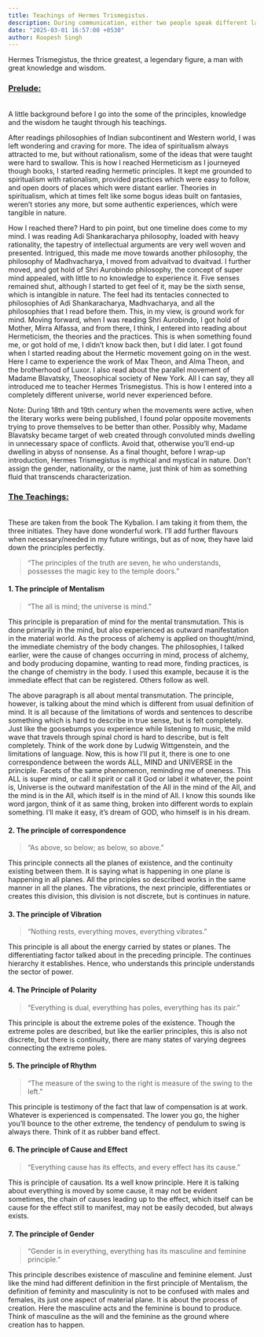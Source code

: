 ```yaml
---
title: Teachings of Hermes Trismegistus.
description: During communication, either two people speak different languages and meanings are lost in translation, or two people communicate in the same language but meaning differs. Let me rephrase the question, “Is it possible to transfer true fragrance of thoughts from one individual to another?”
date: "2025-03-01 16:57:00 +0530"
author: Roopesh Singh
---
```

Hermes Trismegistus, the thrice greatest, a legendary figure, a man with great knowledge and wisdom.

<h3><u>Prelude:</u></h3>
<br>
A little background before I go into the some of the principles, knowledge and the wisdom he taught through his teachings.

After readings philosophies of Indian subcontinent and Western world, I was left wondering and craving for more. The idea of spiritualism always attracted to me, but without rationalism, some of the ideas that were taught were hard to swallow. This is how I reached Hermeticism as I journeyed though books, I started reading hermetic principles. It kept me grounded to spiritualism with rationalism, provided practices which were easy to follow, and open doors of places which were distant earlier. Theories in spiritualism, which at times felt like some bogus ideas built on fantasies, weren’t stories any more, but some authentic experiences, which were tangible in nature. 

How I reached there? Hard to pin point, but one timeline does come to my mind. I was reading Adi Shankaracharya philosophy, loaded with heavy rationality, the tapestry of intellectual arguments are very well woven and presented. Intrigued, this made me move towards another philosophy, the philosophy of Madhvacharya, I moved from advaitvad to dvaitvad. I further moved, and got hold of Shri Aurobindo philosophy, the concept of super mind appealed, with little to no knowledge to experience it. Five senses remained shut, although I started to get feel of it, may be the sixth sense, which is intangible in nature. The feel had its tentacles connected to philosophies of Adi Shankaracharya, Madhvacharya, and all the philosophies that I read before them. This, in my view, is ground work for mind. Moving forward, when I was reading Shri Aurobindo, I got hold of Mother, Mirra Alfassa, and from there, I think, I entered into reading about Hermeticism, the theories and the practices. This is when something found me, or got hold of me, I didn’t know back then, but I did later. I got found when I started reading about the Hermetic movement going on in the west. Here I came to experience the work of Max Theon, and Alma Theon, and the brotherhood of Luxor. I also read about the parallel movement of Madame Blavatsky, Theosophical society of New York. All I can say, they all introduced me to teacher Hermes Trismegistus. This is how I entered into a completely different universe, world never experienced before.

Note: During 18th and 19th century when the movements were active, when the literary works were being published, I found polar opposite movements trying to prove themselves to be better than other. Possibly why, Madame Blavatsky became target of web created through convoluted minds dwelling in unnecessary space of conflicts. Avoid that, otherwise you’ll end-up dwelling in abyss of nonsense. As a final thought, before I wrap-up introduction, Hermes Trismegistus is mythical and mystical in nature. Don’t assign the gender, nationality, or the name, just think of him as something fluid that transcends characterization. 

<h3><u>The Teachings:</u></h3>
<br>
These are taken from the book The Kybalion. I am taking it from them, the three initiates. They have done wonderful work. I’ll add further flavours when necessary/needed in my future writings, but as of now, they have laid down the principles perfectly.

<blockquote id="bq">“The principles of the truth are seven, he who understands, possesses the magic key to the temple doors.”</blockquote>

<h4>1. The principle of Mentalism</h4>

<blockquote id="bq">“The all is mind; the universe is mind.”</blockquote>

This principle is preparation of mind for the mental transmutation. This is done primarily in the mind, but also experienced as outward manifestation in the material world. As the process of alchemy is applied on thought/mind, the immediate chemistry of the body changes. The philosophies, I talked earlier, were the cause of changes occurring in mind, process of alchemy, and body producing dopamine, wanting to read more, finding practices, is the change of chemistry in the body. I used this example, because it is the immediate effect that can be registered. Others follow as well.

The above paragraph is all about mental transmutation. The principle, however, is talking about the mind which is different from usual definition of mind. It is all because of the limitations of words and sentences to describe something which is hard to describe in true sense, but is felt completely. Just like the goosebumps you experience while listening to music, the mild wave that travels through spinal chord is hard to describe, but is felt completely. Think of the work done by Ludwig Wittgenstein, and the limitations of language. Now, this is how I’ll put it, there is one to one correspondence between the words ALL, MIND and UNIVERSE in the principle. Facets of the same phenomenon, reminding me of oneness. This ALL is super mind, or call it spirit or call it God or label it whatever, the point is, Universe is the outward manifestation of the All in the mind of the All, and the mind is in the All, which itself is in the mind of All. I know this sounds like word jargon, think of it as same thing, broken into different words to explain something. I’ll make it easy, it’s dream of GOD, who himself is in his dream. 

<h4>2. The principle of correspondence</h4>

<blockquote id="bq">“As above, so below; as below, so above.”</blockquote>

This principle connects all the planes of existence, and the continuity existing between them. It is saying what is happening in one plane is happening in all planes. All the principles so described works in the same manner in all the planes. The vibrations, the next principle, differentiates or creates this division, this division is not discrete, but is continues in nature.  


<h4>3. The principle of Vibration</h4>

<blockquote id="bq">“Nothing rests, everything moves, everything vibrates.”</blockquote>

This principle is all about the energy carried by states or planes. The differentiating factor talked about in the preceding principle. The continues hierarchy it establishes. Hence, who understands this principle understands the sector of power. 

<h4>4. The Principle of Polarity</h4>

<blockquote id="bq">“Everything is dual, everything has poles, everything has its pair.”</blockquote>

This principle is about the extreme poles of the existence. Though the extreme poles are described, but like the earlier principles, this is also not discrete, but there is continuity, there are many states of varying degrees connecting the extreme poles.

<h4>5. The principle of Rhythm</h4>

<blockquote id="bq">“The measure of the swing to the right is measure of the swing to the left.”</blockquote>

This principle is testimony of the fact that law of compensation is at work. Whatever is experienced is compensated. The lower you go, the higher you’ll bounce to the other extreme, the tendency of pendulum to swing is always there. Think of it as rubber band effect.  

<h4>6. The principle of Cause and Effect</h4>

<blockquote id="bq">“Everything cause has its effects, and every effect has its cause.”</blockquote>

This is principle of causation. Its a well know principle. Here it is talking about everything is moved by some cause, it may not be evident sometimes, the chain of causes leading up to the effect, which itself can be cause for the effect still to manifest, may not be easily decoded, but always exists.  

<h4>7. The principle of Gender</h4>

<blockquote id="bq">“Gender is in everything, everything has its masculine and feminine principle.”</blockquote>

This principle describes existence of masculine and feminine element. Just like the mind had different definition in the first principle of Mentalism, the definition of feminity and masculinity is not to be confused with males and females, its just one aspect of material plane. It is about the process of creation. Here the masculine acts and the feminine is bound to produce. Think of masculine as the will and the feminine as the ground where creation has to happen.
